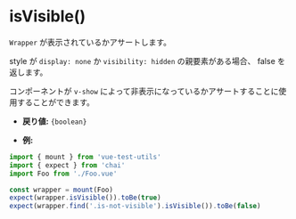 # isVisible()

`Wrapper` が表示されているかアサートします。

style が `display: none` か `visibility: hidden` の親要素がある場合、 false を返します。

コンポーネントが `v-show` によって非表示になっているかアサートすることに使用することができます。

- **戻り値:** `{boolean}`

- **例:**

```js
import { mount } from 'vue-test-utils'
import { expect } from 'chai'
import Foo from './Foo.vue'

const wrapper = mount(Foo)
expect(wrapper.isVisible()).toBe(true)
expect(wrapper.find('.is-not-visible').isVisible()).toBe(false)
```
